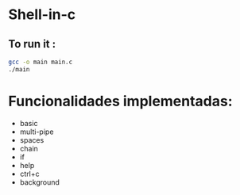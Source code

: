 # Shell-in-c
## To run it :
<!-- define a code section -->
```bash
gcc -o main main.c
./main
```
# Funcionalidades implementadas:
- basic
- multi-pipe
- spaces
- chain
- if
- help
- ctrl+c
- background